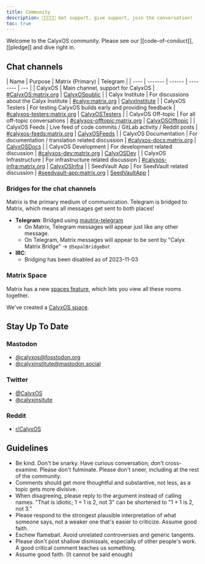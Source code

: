 ```yaml
---
title: Community
description: 🧑🏿‍🤝‍🧑🏻 Get support, give support, join the conversation!
toc: true
---
```


Welcome to the CalyxOS community. Please see our [[code-of-conduct]], [[pledge]] and dive right in.


## Chat channels

| Name | Purpose | Matrix (Primary) | Telegram |
| ---- | ------- | ------ | -------- | --- |
| CalyxOS | Main channel, support for CalyxOS | [#CalyxOS:matrix.org](https://app.element.io/#/room/#CalyxOS:matrix.org) | [CalyxOSpublic](https://t.me/CalyxOSpublic) |
| Calyx Institute | For discussions about the Calyx Institute | [#calyx:matrix.org](https://app.element.io/#/room/#calyx:matrix.org) | [CalyxInstitute](https://t.me/CalyxInstitute) |
| CalyxOS Testers | For testing CalyxOS builds early and providing feedback | [#calyxos-testers:matrix.org](https://app.element.io/#/room/#calyxos-testers:matrix.org) | [CalyxOSTesters](https://t.me/CalyxOSTesters) |
| CalyxOS Off-topic | For all off-topic conversations | [#calyxos-offtopic:matrix.org](https://app.element.io/#/room/#calyxos-offtopic:matrix.org) | [CalyxOSOfftopic](https://t.me/CalyxOSOffTopic) |
| CalyxOS Feeds | Live feed of code commits / GitLab activity / Reddit posts | [#calyxos-feeds:matrix.org](https://app.element.io/#/room/#calyxos-feeds:matrix.org) | [CalyxOSFeeds](https://t.me/CalyxOSFeeds) |
| CalyxOS Documentation | For documentation / translation related discussion | [#calyxos-docs:matrix.org](https://app.element.io/#/room/#calyxos-docs:matrix.org) | [CalyxOSDocs](https://t.me/CalyxOSDocs) |
| CalyxOS Development | For development related discussion | [#calyxos-dev:matrix.org](https://app.element.io/#/room/#calyxos-dev:matrix.org) | [CalyxOSDev](https://t.me/CalyxOSDev) |
| CalyxOS Infrastructure | For infrastructure related discussion | [#calyxos-infra:matrix.org](https://app.element.io/#/room/#calyxos-infra:matrix.org) | [CalyxOSInfra](https://t.me/CalyxOSInfra) |
| SeedVault App | For SeedVault related discussion | [#seedvault-app:matrix.org](https://app.element.io/#/room/#seedvault-app:matrix.org) | [SeedVaultApp](https://t.me/SeedVaultApp) |

### Bridges for the chat channels

Matrix is the primary medium of communication. Telegram is bridged to Matrix, which means all messages get sent to both places!

* **Telegram**: Bridged using [mautrix-telegram](https://matrix.org/docs/projects/bridge/mautrix-telegram)
  * On Matrix, Telegram messages will appear just like any other message.
  * On Telegram, Matrix messages will appear to be sent by "Calyx Matrix Bridge" -> `@SepalBridgeBot`
* **IRC**:
  * Bridging has been disabled as of 2023-11-03

### Matrix Space

Matrix has a new [spaces feature](https://element.io/blog/spaces-the-next-frontier/), which lets you view all these rooms together.

We've created a [CalyxOS space](https://app.element.io/#/room/#calyxos-space:matrix.org).

## Stay Up To Date

### Mastodon

* [@calyxos@fosstodon.org](https://fosstodon.org/@calyxos)
* [@calyxinstitute@mastodon.social](https://mastodon.social/@calyxinstitute)

### Twitter

* [@CalyxOS](https://twitter.com/CalyxOS)
* [@calyxinsitute](https://twitter.com/calyxinstitute)

### Reddit

* [r/CalyxOS](https://www.reddit.com/r/CalyxOS/)

## Guidelines
* Be kind. Don't be snarky. Have curious conversation; don't cross-examine. Please don't fulminate. Please don't sneer, including at the rest of the community.
* Comments should get more thoughtful and substantive, not less, as a topic gets more divisive.
* When disagreeing, please reply to the argument instead of calling names. "That is idiotic; 1 + 1 is 2, not 3" can be shortened to "1 + 1 is 2, not 3."
* Please respond to the strongest plausible interpretation of what someone says, not a weaker one that's easier to criticize. Assume good faith.
* Eschew flamebait. Avoid unrelated controversies and generic tangents.
* Please don't post shallow dismissals, especially of other people's work. A good critical comment teaches us something.
* Assume good faith. (It cannot be said enough)
